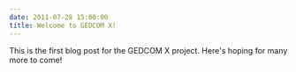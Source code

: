 ```yaml
---
date: 2011-07-28 15:00:00
title: Welcome to GEDCOM X!
---
```

This is the first blog post for the GEDCOM X project. Here's hoping for many more to come!
